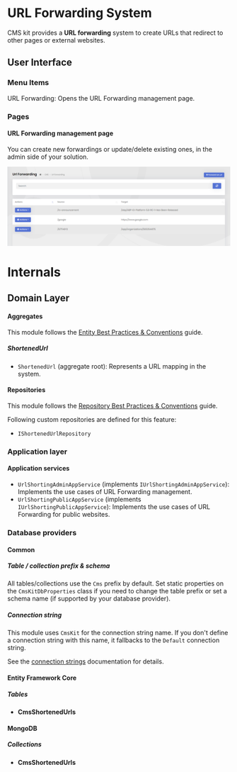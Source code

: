 # URL Forwarding System

CMS kit provides a **URL forwarding** system to create URLs that redirect to other pages or external websites. 

## User Interface

### Menu Items

URL Forwarding: Opens the URL Forwarding management page.

### Pages

#### URL Forwarding management page

You can create new forwardings or update/delete existing ones, in the admin side of your solution.

![url-forwarding-page](../../images/url-forwarding-page.png)

# Internals

## Domain Layer

#### Aggregates

This module follows the [Entity Best Practices & Conventions](https://docs.abp.io/en/abp/latest/Best-Practices/Entities) guide.

##### **ShortenedUrl**

- `ShortenedUrl` (aggregate root): Represents a URL mapping in the system.

#### Repositories

This module follows the [Repository Best Practices & Conventions](https://docs.abp.io/en/abp/latest/Best-Practices/Repositories) guide.

Following custom repositories are defined for this feature:

- `IShortenedUrlRepository`

### Application layer

#### Application services

- `UrlShortingAdminAppService` (implements `IUrlShortingAdminAppService`): Implements the use cases of URL Forwarding management.
- `UrlShortingPublicAppService` (implements `IUrlShortingPublicAppService`): Implements the use cases of URL Forwarding for public websites.

### Database providers

#### Common

##### Table / collection prefix & schema

All tables/collections use the `Cms` prefix by default. Set static properties on the `CmsKitDbProperties` class if you need to change the table prefix or set a schema name (if supported by your database provider).

##### Connection string

This module uses `CmsKit` for the connection string name. If you don't define a connection string with this name, it fallbacks to the `Default` connection string.

See the [connection strings](https://docs.abp.io/en/abp/latest/Connection-Strings) documentation for details.

#### Entity Framework Core

##### Tables

- **CmsShortenedUrls**

#### MongoDB

##### Collections

- **CmsShortenedUrls**
